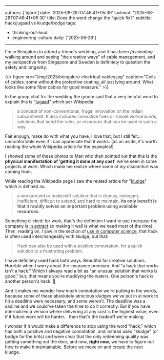---
authors: ['björn']
date: '2025-08-28T07:46:41+05:30'
lastmod: '2025-08-28T07:46:41+05:30'
title: Does the word change the "quick fix?"
subtitle: hack/jugaad vs kludge/bodge
tags:
  - thinking-out-loud
  - engineering-culture
daily: ['2025-08-28']
------
I'm in Bengaluru to attend a friend's wedding, and it has been _fascinating_ walking around and seeing "the creative ways" of cable management, and my perspective from Singapore and Sweden is definitely to question the safety and longevity.

{{< figure src="/img/2025/bengaluru-electrical-cables.jpg" caption="Coils of cables, some without the protective coating, all just lying around. What looks like some fiber cables for good measure." >}}

In the group chat for the wedding the groom said that a very helpful word to explain this is "[jugaad](https://en.wikipedia.org/wiki/Jugaad)" which per Wikipedia:

> a concept of non-conventional, frugal innovation on the Indian subcontinent. It also includes innovative fixes or simple workarounds, solutions that bend the rules, or resources that can be used in such a way.

Fair enough, make do with what you have, I love that, but I still felt… uncomfortable even if I can appreciate that it works. (as an aside, it's worth reading the whole Wikipedia article for the examples!)

I showed some of these photos to Mari who then pointed out that this is the **physical manifestation of 'getting it done at any cost'** we've seen in some projects at work. Which made me realize where some of my discomfort was coming from.

While reading the Wikipedia page I saw the related article for "[kludge](https://en.wikipedia.org/wiki/Kludge)" which is defined as:

> a workaround or makeshift solution that is clumsy, inelegant, inefficient, difficult to extend, and hard to maintain. **Its only benefit is that it rapidly solves an important problem using available resources.**

Something clicked: for work, that's the definition I want to use (because the company is [in extract](https://medium.com/@kentbeck_7670/fast-slow-in-3x-explore-expand-extract-6d4c94a7539) so making it well is what we need most of the time). Then, reading on, I saw in the section of [use in computer science](https://en.wikipedia.org/wiki/Kludge#Computer_science), that hack is often used interchangeably with kludge, but that:

> Hack can also be used with a positive connotation, for a quick solution to a frustrating problem.

I have definitely used hack both ways. Beautiful for creative solutions. Horrible when I worry about the insurance premium. And "a hack that works isn't a hack." Which I always read a bit as "an unusual solution that works is good," but, that means you're muddying the waters. One person's hack is another person's hack. 🤦

And it makes me wonder how much connotation we're putting in the words, because some of these absolutely atrocious kludges we've put in at work to hit a deadline were necessary, and some weren't. The deadline was a sadline and we could've taken the time to do it correctly. But if you have internalized a version where delivering at any cost is the highest value, even if it future work will be harder… then that's the tradeoff we're making.

I wonder if it would make a difference to stop using the word "hack," which has both a positive and negative connotation, and instead used "kludge" (or bodge for the brits) and were clear that the only redeeming quality was getting something out the door, and _now_, **right now**, we have to figure out how to make it maintainable. Before we move on and create the next kludge.
